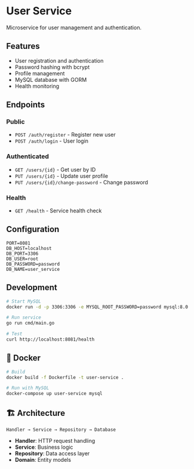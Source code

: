 # User Service

Microservice for user management and authentication.

## Features

- User registration and authentication
- Password hashing with bcrypt
- Profile management
- MySQL database with GORM
- Health monitoring

## Endpoints

### Public

- `POST /auth/register` - Register new user
- `POST /auth/login` - User login

### Authenticated

- `GET /users/{id}` - Get user by ID
- `PUT /users/{id}` - Update user profile
- `PUT /users/{id}/change-password` - Change password

### Health

- `GET /health` - Service health check

## Configuration

```env
PORT=8081
DB_HOST=localhost
DB_PORT=3306
DB_USER=root
DB_PASSWORD=password
DB_NAME=user_service
```

## Development

```bash
# Start MySQL
docker run -d -p 3306:3306 -e MYSQL_ROOT_PASSWORD=password mysql:8.0

# Run service
go run cmd/main.go

# Test
curl http://localhost:8081/health
```

## 🐳 Docker

```bash
# Build
docker build -f Dockerfile -t user-service .

# Run with MySQL
docker-compose up user-service mysql
```

## 🏗️ Architecture

```
Handler → Service → Repository → Database
```

- **Handler**: HTTP request handling
- **Service**: Business logic
- **Repository**: Data access layer
- **Domain**: Entity models
